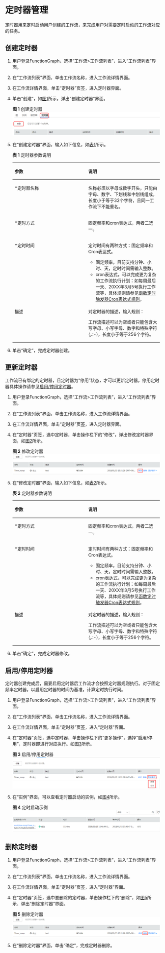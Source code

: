 # 定时器管理<a name="functiongraph_01_0360"></a>

定时器用来定时启动用户创建的工作流，来完成用户对需要定时启动的工作流对应的任务。

## 创建定时器<a name="section11306441332"></a>

1.  用户登录FunctionGraph，选择“工作流\>工作流列表”，进入“工作流列表”界面。
2.  在“工作流列表”界面，单击工作流名称，进入工作流详情界面。
3.  在工作流详情界面，单击“定时器”页签，进入定时器界面。
4.  单击“创建”，如[图1](#fig65119532045)所示，弹出“创建定时器”界面。

    **图 1**  创建定时器<a name="fig65119532045"></a>  
    ![](figures/创建定时器.png "创建定时器")

5.  在“创建定时器”界面，输入如下信息，如[表1](#table205212369246)所示。

    **表 1**  定时器参数说明

    <a name="table205212369246"></a>
    <table><thead align="left"><tr id="row0521736162419"><th class="cellrowborder" valign="top" width="50%" id="mcps1.2.3.1.1"><p id="p26011366242"><a name="p26011366242"></a><a name="p26011366242"></a>参数</p>
    </th>
    <th class="cellrowborder" valign="top" width="50%" id="mcps1.2.3.1.2"><p id="p760183652415"><a name="p760183652415"></a><a name="p760183652415"></a>说明</p>
    </th>
    </tr>
    </thead>
    <tbody><tr id="row76012361249"><td class="cellrowborder" valign="top" width="50%" headers="mcps1.2.3.1.1 "><p id="p260143652415"><a name="p260143652415"></a><a name="p260143652415"></a>*定时器名称</p>
    </td>
    <td class="cellrowborder" valign="top" width="50%" headers="mcps1.2.3.1.2 "><p id="p160183622419"><a name="p160183622419"></a><a name="p160183622419"></a>名称必须以字母或数字开头，只能由字母、数字、下划线和中划线组成，长度小于等于32个字符，且同一工作流下不能重名。</p>
    </td>
    </tr>
    <tr id="row1460153642414"><td class="cellrowborder" valign="top" width="50%" headers="mcps1.2.3.1.1 "><p id="p146073617249"><a name="p146073617249"></a><a name="p146073617249"></a>*定时方式</p>
    </td>
    <td class="cellrowborder" valign="top" width="50%" headers="mcps1.2.3.1.2 "><p id="p660113620243"><a name="p660113620243"></a><a name="p660113620243"></a>固定频率和cron表达式，两者二选一。</p>
    </td>
    </tr>
    <tr id="row1260936142416"><td class="cellrowborder" valign="top" width="50%" headers="mcps1.2.3.1.1 "><p id="p86003612414"><a name="p86003612414"></a><a name="p86003612414"></a>*定时时间</p>
    </td>
    <td class="cellrowborder" valign="top" width="50%" headers="mcps1.2.3.1.2 "><p id="p113651230131610"><a name="p113651230131610"></a><a name="p113651230131610"></a>定时时间有两种方式：固定频率和Cron表达式。</p>
    <a name="ul18461540181612"></a><a name="ul18461540181612"></a><ul id="ul18461540181612"><li>固定频率，目前支持分钟、小时、天，定时时间需输入整数。</li><li>cron表达式，可以完成更为复杂的工作流执行计划：如每周最后一天、20XX年3月5号执行工作流等，具体规则请参见<a href="函数定时触发器Cron表达式规则.md">函数定时触发器Cron表达式规则</a>。</li></ul>
    </td>
    </tr>
    <tr id="row116023618246"><td class="cellrowborder" valign="top" width="50%" headers="mcps1.2.3.1.1 "><p id="p1601365243"><a name="p1601365243"></a><a name="p1601365243"></a>描述</p>
    </td>
    <td class="cellrowborder" valign="top" width="50%" headers="mcps1.2.3.1.2 "><p id="p166810366244"><a name="p166810366244"></a><a name="p166810366244"></a>对定时器的描述，输入规则：</p>
    <p id="p1268183662419"><a name="p1268183662419"></a><a name="p1268183662419"></a>工作流描述可以为空或者只能包含大写字母、小写字母、数字和特殊字符(,.:-)，长度小于等于256个字符。</p>
    </td>
    </tr>
    </tbody>
    </table>

6.  单击“确定”，完成定时器创建。

## 更新定时器<a name="section1075155619475"></a>

工作流已有绑定的定时器，且定时器为“停用”状态，才可以更新定时器，停用定时器具体操作请参见[启用/停用定时器](#section377175684716)。

1.  用户登录FunctionGraph，选择“工作流\>工作流列表”，进入“工作流列表”界面。
2.  在“工作流列表”界面，单击工作流名称，进入工作流详情界面。
3.  在工作流详情界面，单击“定时器”页签，进入定时器界面。
4.  在“定时器”页签，选中定时器，单击操作栏下的“修改”，弹出修改定时器界面，如[图2](#fig101891047123112)所示。

    **图 2**  修改定时器<a name="fig101891047123112"></a>  
    ![](figures/修改定时器.png "修改定时器")

5.  在“修改定时器”界面，输入如下信息，如[表2](#table5422943123312)所示。

    **表 2**  定时器参数说明

    <a name="table5422943123312"></a>
    <table><thead align="left"><tr id="row3430104313330"><th class="cellrowborder" valign="top" width="50%" id="mcps1.2.3.1.1"><p id="p13360144910333"><a name="p13360144910333"></a><a name="p13360144910333"></a>参数</p>
    </th>
    <th class="cellrowborder" valign="top" width="50%" id="mcps1.2.3.1.2"><p id="p3360249193310"><a name="p3360249193310"></a><a name="p3360249193310"></a>说明</p>
    </th>
    </tr>
    </thead>
    <tbody><tr id="row17430543183319"><td class="cellrowborder" valign="top" width="50%" headers="mcps1.2.3.1.1 "><p id="p236084913312"><a name="p236084913312"></a><a name="p236084913312"></a>*定时方式</p>
    </td>
    <td class="cellrowborder" valign="top" width="50%" headers="mcps1.2.3.1.2 "><p id="p18360849203310"><a name="p18360849203310"></a><a name="p18360849203310"></a>固定频率和cron表达式，两者二选一。</p>
    </td>
    </tr>
    <tr id="row243064393315"><td class="cellrowborder" valign="top" width="50%" headers="mcps1.2.3.1.1 "><p id="p20360114911337"><a name="p20360114911337"></a><a name="p20360114911337"></a>*定时时间</p>
    </td>
    <td class="cellrowborder" valign="top" width="50%" headers="mcps1.2.3.1.2 "><p id="p15140736554"><a name="p15140736554"></a><a name="p15140736554"></a>定时时间有两种方式：固定频率和Cron表达式。</p>
    <a name="ul1114073618515"></a><a name="ul1114073618515"></a><ul id="ul1114073618515"><li>固定频率，目前支持分钟、小时、天，定时时间需输入整数。</li><li>cron表达式，可以完成更为复杂的工作流执行计划：如每周最后一天、20XX年3月5号执行工作流等，具体规则请参见<a href="函数定时触发器Cron表达式规则.md">函数定时触发器Cron表达式规则</a>。</li></ul>
    </td>
    </tr>
    <tr id="row0430144314339"><td class="cellrowborder" valign="top" width="50%" headers="mcps1.2.3.1.1 "><p id="p15360114910336"><a name="p15360114910336"></a><a name="p15360114910336"></a>描述</p>
    </td>
    <td class="cellrowborder" valign="top" width="50%" headers="mcps1.2.3.1.2 "><p id="p1836819495331"><a name="p1836819495331"></a><a name="p1836819495331"></a>对定时器的描述，输入规则：</p>
    <p id="p123681049103318"><a name="p123681049103318"></a><a name="p123681049103318"></a>工作流描述可以为空或者只能包含大写字母、小写字母、数字和特殊字符(,.:-)，长度小于等于256个字符。</p>
    </td>
    </tr>
    </tbody>
    </table>

6.  单击“确定”，完成定时器修改。

## 启用/停用定时器<a name="section377175684716"></a>

定时器创建完成后，需要启用定时器后工作流才会按照定时器规则执行。对于固定频率定时器，以启用定时器的时间为基准，计算定时执行时间。

1.  用户登录FunctionGraph，选择“工作流\>工作流列表”，进入“工作流列表”界面。
2.  在“工作流列表”界面，单击工作流名称，进入工作流详情界面。
3.  在工作流详情界面，单击“定时器”页签，进入“定时器”界面。
4.  在“定时器”页签，选中定时器，单击操作栏下的“更多操作”，选择“启用/停用”，定时器即进行对应执行。如[图3](#fig203121145163619)所示。

    **图 3**  启用/停用定时器<a name="fig203121145163619"></a>  
    ![](figures/启用-停用定时器.png "启用-停用定时器")

5.  在“实例”界面，可以查看定时器启动的实例，如[图4](#fig35834023810)所示。

    **图 4**  定时启动示例<a name="fig35834023810"></a>  
    ![](figures/定时启动示例.png "定时启动示例")


## 删除定时器<a name="section0783562477"></a>

1.  用户登录FunctionGraph，选择“工作流\>工作流列表”，进入“工作流列表”界面。
2.  在“工作流列表”界面，单击工作流名称，进入工作流详情界面。
3.  在工作流详情界面，单击“定时器”页签，进入“定时器”界面。
4.  在“定时器”页签，选中要删除的定时器，单击操作栏下的“删除”，如[图5](#fig1131271219445)所示，弹出“删除定时器”界面。

    **图 5**  删除定时器<a name="fig1131271219445"></a>  
    ![](figures/删除定时器.png "删除定时器")

5.  在“删除定时器”界面，单击“确定”，完成定时器删除。

